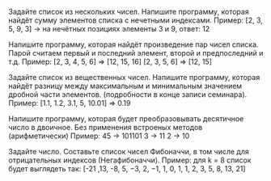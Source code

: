 Задайте список из нескольких чисел. Напишите программу, которая найдёт сумму элементов списка с нечетными индексами.
Пример: [2, 3, 5, 9, 3] -> на нечётных позициях элементы 3 и 9, ответ: 12

Напишите программу, которая найдёт произведение пар чисел списка. Парой считаем первый и последний элемент, второй и предпоследний и т.д.
Пример:
[2, 3, 4, 5, 6] => [12, 15, 16]
[2, 3, 5, 6] => [12, 15]

Задайте список из вещественных чисел. Напишите программу, которая найдёт разницу между максимальным и минимальным значением дробной части элементов. (подробности в конце записи семинара).
Пример: [1.1, 1.2, 3.1, 5, 10.01] => 0.19

Напишите программу, которая будет преобразовывать десятичное число в двоичное. Без применения встроеных методов (арифметически)
Пример:
45 -> 101101
3 -> 11
2 -> 10

Задайте число. Составьте список чисел Фибоначчи, в том числе для отрицательных индексов (Негафибоначчи).
Пример: для k = 8 список будет выглядеть так: [-21 ,13, -8, 5, −3, 2, −1, 1, 0, 1, 1, 2, 3, 5, 8, 13, 21]
